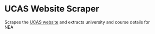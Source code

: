 # UCAS Website Scraper

Scrapes the [UCAS website](https://www.ucas.com) and extracts university and course details for NEA

